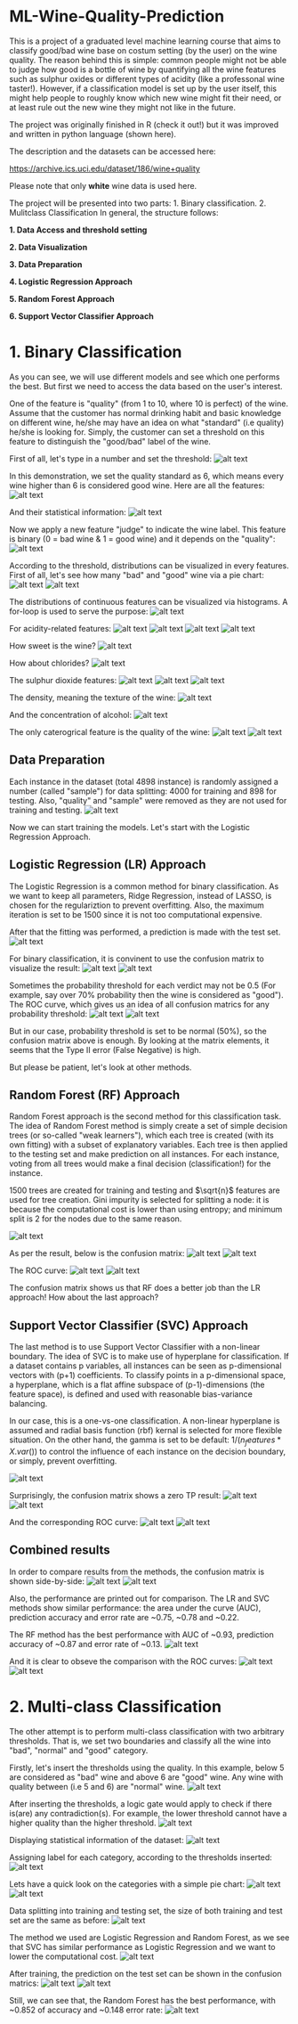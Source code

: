 # ML-Wine-Quality-Prediction

This is a project of a graduated level machine learning course that aims to classify good/bad wine base on costum setting (by the user) on the wine quality. The reason behind this is simple: common people might not be able to judge how good is a bottle of wine by quantifying all the wine features such as sulphur oxides or different types of acidity (like a professonal wine taster!). However, if a classification model is set up by the user itself, this might help people to roughly know which new wine might fit their need, or at least rule out the new wine they might not like in the future.

The project was originally finished in R (check it out!) but it was improved and written in python language (shown here).

The description and the datasets can be accessed here:

https://archive.ics.uci.edu/dataset/186/wine+quality

Please note that only **white** wine data is used here.

The project will be presented into two parts: 1. Binary classification. 2. Mulitclass Classification
In general, the structure follows:

**1. Data Access and threshold setting**

**2. Data Visualization**
   
**3. Data Preparation**
   
**4. Logistic Regression Approach**   

**5. Random Forest Approach**   

**6. Support Vector Classifier Approach**


# 1. Binary Classification

As you can see, we will use different models and see which one performs the best. But first we need to access the data based on the user's interest.

One of the feature is "quality" (from 1 to 10, where 10 is perfect) of the wine. Assume that the customer has normal drinking habit and basic knowledge on different wine, he/she may have an idea on what "standard" (i.e quality) he/she is looking for. Simply, the customer can set a threshold on this feature to distinguish the "good/bad" label of the wine.

First of all, let's type in a number and set the threshold:
![alt text](images/1.png)

In this demonstration, we set the quality standard as 6, which means every wine higher than 6 is considered good wine. Here are all the features:
![alt text](images/1a.png)

And their statistical information:
![alt text](images/1b.png)

Now we apply a new feature "judge" to indicate the wine label. This feature is binary (0 = bad wine & 1 = good wine) and it depends on the "quality":
![alt text](images/1c.png)

According to the threshold, distributions can be visualized in every features. First of all, let's see how many "bad" and "good" wine via a pie chart:
![alt text](images/1d.png)
![alt text](images/pie_bad_good_wine.png)

The distributions of continuous features can be visualized via histograms. A for-loop is used to serve the purpose:
![alt text](images/1e.png)

For acidity-related features:
![alt text](images/con_fixed_acidity.png)
![alt text](images/con_volatile_acidity.png)
![alt text](images/con_citric_acid.png)
![alt text](images/con_pH.png)

How sweet is the wine?
![alt text](images/con_residual_sugar.png)

How about chlorides?
![alt text](images/con_chlorides.png)

The sulphur dioxide features:
![alt text](images/con_free_sulfur_dioxide.png)
![alt text](images/con_total_sulfur_dioxide.png)
![alt text](images/con_sulphates.png)

The density, meaning the texture of the wine:
![alt text](images/con_density.png)

And the concentration of alcohol:
![alt text](images/con_alcohol.png)

The only caterogrical feature is the quality of the wine:
![alt text](images/1f.png)
![alt text](images/cat_quality.png)

## Data Preparation

Each instance in the dataset (total 4898 instance) is randomly assigned a number (called "sample") for data splitting: 4000 for training and 898 for testing. Also, "quality" and "sample" were removed as they are not used for training and testing.
![alt text](images/1g.png)

Now we can start training the models. Let's start with the Logistic Regression Approach.

## Logistic Regression (LR) Approach

The Logistic Regression is a common method for binary classification. As we want to keep all parameters, Ridge Regression, instead of LASSO, is chosen for the regulariztion to prevent overfitting. Also, the maximum iteration is set to be 1500 since it is not too computational expensive.

After that the fitting was performed, a prediction is made with the test set.
![alt text](images/1h.png)

For binary classification, it is convinent to use the confusion matrix to visualize the result:
![alt text](images/1i.png)
![alt text](images/cm_lr1.png)

Sometimes the probability threshold for each verdict may not be 0.5 (For example, say over 70% probability then the wine is considered as "good"). The ROC curve, which gives us an idea of all confusion matrics for any probability threshold:
![alt text](images/1k.png)
![alt text](images/roc_lr1.png)

But in our case, probability threshold is set to be normal (50%), so the confusion matrix above is enough. By looking at the matrix elements, it seems that the Type II error (False Negative) is high.

But please be patient, let's look at other methods.

## Random Forest (RF) Approach

Random Forest approach is the second method for this classification task. The idea of Random Forest method is simply create a set of simple decision trees (or so-called "weak learners"), which each tree is created (with its own fitting) with a subset of explanatory variables. Each tree is then applied to the testing set and make prediction on all instances. For each instance, voting from all trees would make a final decision (classification!) for the instance.

1500 trees are created for training and testing and $\sqrt{n}$ features are used for tree creation. Gini impurity is selected for splitting a node: it is because the computational cost is lower than using entropy; and minimum split is 2 for the nodes due to the same reason.

![alt text](images/1l.png)

As per the result, below is the confusion matrix:
![alt text](images/1m.png)
![alt text](images/cm_rf1.png)

The ROC curve:
![alt text](images/1o.png)
![alt text](images/roc_rf1.png)

The confusion matrix shows us that RF does a better job than the LR approach! How about the last approach?

## Support Vector Classifier (SVC) Approach

The last method is to use Support Vector Classifier with a non-linear boundary. The idea of SVC is to make use of hyperplane for classification. If a dataset contains p variables, all instances can be seen as p-dimensional vectors with (p+1) coefficients. To classify points in a p-dimensional space, a hyperplane, which is a flat affine subspace of (p-1)-dimensions (the feature space), is defined and used with reasonable bias-variance balancing.

In our case, this is a one-vs-one classification. A non-linear hyperplane is assumed and radial basis function (rbf) kernal is selected for more flexible situation. On the other hand, the gamma is set to be default: $1/(n_features * X.var())$ to control the influence of each instance on the decision boundary, or simply, prevent overfitting.

![alt text](images/1p.png)

Surprisingly, the confusion matrix shows a zero TP result:
![alt text](images/1q.png)
![alt text](images/cm_svc1.png)

And the corresponding ROC curve:
![alt text](images/1s.png)
![alt text](images/roc_svc1.png)

## Combined results

In order to compare results from the methods, the confusion matrix is shown side-by-side:
![alt text](images/1t.png)
![alt text](images/cm_all1.png)

Also, the performance are printed out for comparison. The LR and SVC methods show similar performance: the area under the curve (AUC), prediction accuracy and error rate are ~0.75, ~0.78 and ~0.22.

The RF method has the best performance with AUC of ~0.93, prediction accuracy of ~0.87 and error rate of ~0.13.
![alt text](images/1u.png)

And it is clear to obseve the comparison with the ROC curves:
![alt text](images/1v.png)
![alt text](images/roc_all1.png)




# 2. Multi-class Classification

The other attempt is to perform multi-class classification with two arbitrary thresholds. That is, we set two boundaries and classify all the wine into "bad", "normal" and "good" category.

Firstly, let's insert the thresholds using the quality. In this example, below 5 are considered as "bad" wine and above 6 are "good" wine. Any wine with quality between (i.e 5 and 6) are "normal" wine.
![alt text](images/2a.png)

After inserting the thresholds, a logic gate would apply to check if there is(are) any contradiction(s). For example, the lower threshold cannot have a higher quality than the higher threshold.
![alt text](images/2b.png)

Displaying statistical information of the dataset:
![alt text](images/2c.png)

Assigning label for each category, according to the thresholds inserted:
![alt text](images/2d.png)

Lets have a quick look on the categories with a simple pie chart:
![alt text](images/2e.png)
![alt text](images/pie_bad_nor_good_wine.png)

Data splitting into training and testing set, the size of both training and test set are the same as before:
![alt text](images/2f.png)

The method we used are Logistic Regression and Random Forest, as we see that SVC has similar performance as Logistic Regression and we want to lower the computational cost.
![alt text](images/2h.png)

After training, the prediction on the test set can be shown in the confusion matrics:
![alt text](images/2i.png)
![alt text](images/cm_all2.png)

Still, we can see that, the Random Forest has the best performance, with ~0.852 of accuracy and ~0.148 error rate:
![alt text](images/2j.png)

